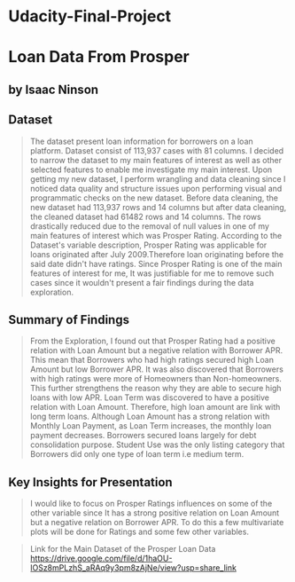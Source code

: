 # Udacity-Final-Project
# Loan Data From Prosper
## by Isaac Ninson


## Dataset

>  The dataset present loan information for borrowers on a loan platform. Dataset consist of 113,937 cases with 81 columns. I decided to narrow the dataset to my main features of interest as well as other selected features to enable me investigate my main interest. Upon getting my new dataset, I perform wrangling and data cleaning since I noticed data quality and structure issues upon performing visual and programmatic checks on the new dataset. Before data cleaning, the new dataset had 113,937 rows and 14 columns but after data cleaning, the cleaned dataset had 61482 rows and 14 columns. The rows drastically reduced due to the removal of null values in one of my main features of interest which was Prosper Rating. According to the Dataset's variable description, Prosper Rating was applicable for loans originated after July 2009.Therefore loan originating before the said date didn't have ratings. Since Prosper Rating is one of the main features of interest for me, It was justifiable for me to remove such cases since it wouldn't present a fair findings during the data exploration.


## Summary of Findings

> From the Exploration, I found out that Prosper Rating had a positive relation with Loan Amount but a negative relation with Borrower APR. This mean that Borrowers who had high ratings secured high Loan Amount but low Borrower APR. It was also discovered that Borrowers with high ratings were more of Homeowners than Non-homeowners. This further strengthens the reason why they are able to secure high loans with low APR.
>Loan Term was discovered to have a positive relation with Loan Amount. Therefore, high loan amount are link with long term loans. Although Loan Amount has a strong relation with Monthly Loan Payment, as Loan Term increases, the monthly loan payment decreases.
> Borrowers secured loans largely for debt consolidation purpose. Student Use was the only listing category that Borrowers did only one type of loan term i.e medium term. 


## Key Insights for Presentation

> I would like to focus on Prosper Ratings influences on some of the other variable since It has a strong positive relation on Loan Amount but a negative relation on Borrower APR. To do this a few multivariate plots will be done for Ratings and some few other variables. 



>Link for the Main Dataset of the Prosper Loan Data https://drive.google.com/file/d/1haOU-lOSz8mPLzhS_aRAq9y3pm8zAjNe/view?usp=share_link
